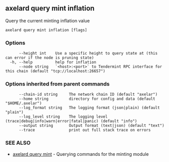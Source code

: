 ## axelard query mint inflation

Query the current minting inflation value

```
axelard query mint inflation [flags]
```

### Options

```
      --height int    Use a specific height to query state at (this can error if the node is pruning state)
  -h, --help          help for inflation
      --node string   `<host>:<port>` to Tendermint RPC interface for this chain (default "tcp://localhost:26657")
```

### Options inherited from parent commands

```
      --chain-id string     The network chain ID (default "axelar")
      --home string         directory for config and data (default "$HOME/.axelar")
      --log_format string   The logging format (json|plain) (default "plain")
      --log_level string    The logging level (trace|debug|info|warn|error|fatal|panic) (default "info")
      --output string       Output format (text|json) (default "text")
      --trace               print out full stack trace on errors
```

### SEE ALSO

- [axelard query mint](/cli-docs/v0_29_1/axelard_query_mint) - Querying commands for the minting module
